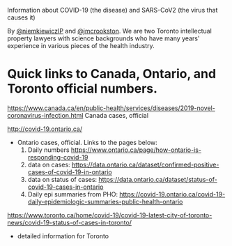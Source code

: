 Information about COVID-19 (the disease) and SARS-CoV2 (the virus that causes it)

By [@niemkiewiczIP](https://twitter.com/niemkiewiczIP)  and [@jmcrookston](https://twitter.com/jmcrookston). We are two Toronto intellectual property lawyers with science backgrounds who have many years' experience in various pieces of the health industry.

# Quick links to Canada, Ontario, and Toronto official numbers.

<https://www.canada.ca/en/public-health/services/diseases/2019-novel-coronavirus-infection.html>
Canada cases, official

<http://covid-19.ontario.ca/>
- Ontario cases, official. Links to the pages below:
  1. Daily numbers <https://www.ontario.ca/page/how-ontario-is-responding-covid-19>
  1. data on cases: <https://data.ontario.ca/dataset/confirmed-positive-cases-of-covid-19-in-ontario>
  1. data on status of cases: <https://data.ontario.ca/dataset/status-of-covid-19-cases-in-ontario>
  1. Daily epi summaries from PHO: <https://covid-19.ontario.ca/covid-19-daily-epidemiologic-summaries-public-health-ontario>

<https://www.toronto.ca/home/covid-19/covid-19-latest-city-of-toronto-news/covid-19-status-of-cases-in-toronto/>
  - detailed information for Toronto
